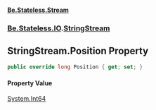 #### [Be.Stateless.Stream](README.md 'README')
### [Be.Stateless.IO](Be.Stateless.IO.md 'Be.Stateless.IO').[StringStream](StringStream.md 'Be.Stateless.IO.StringStream')

## StringStream.Position Property

```csharp
public override long Position { get; set; }
```

#### Property Value
[System.Int64](https://docs.microsoft.com/en-us/dotnet/api/System.Int64 'System.Int64')